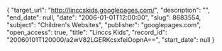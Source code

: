 {
  "target_url": "http://linccskids.googlepages.com/", 
  "description": "", 
  "end_date": null, 
  "date": "2006-01-01T12:00:00", 
  "slug": 8683554, 
  "subject": "Children's Websites", 
  "publisher": "googlepages.com", 
  "open_access": true, 
  "title": "Linccs Kids", 
  "record_id": "20060101T120000/a2wV82LGERKcsxfeiOopnA==", 
  "start_date": null
}

